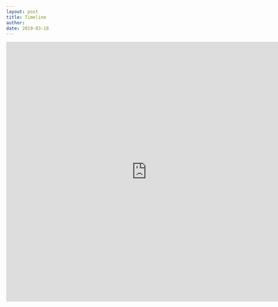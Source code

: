 ```yaml
---
layout: post
title: Timeline
author:
date: 2019-03-18
---
```


<iframe src="https://uploads.knightlab.com/storymapjs/c0b62876939e8dc34443d56be0e9fae6/beyond-venice/index.html" frameborder="0" width="150%" height="700"></iframe>
